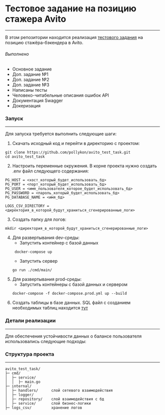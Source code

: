 # Тестовое задание на позицию стажера Avito
___
В этом репозитории находится реализация [тестового задания](https://github.com/avito-tech/backend-trainee-assignment-2023) на позицию стажёра-бэкендера в Avito.

###### Выполнено ######
+ Основное задание
+ Доп. задание №1
+ Доп. задание №2
+ Доп. задание №3
+ Написаны тесты
+ Человеко-читабельные описания ошибок API
+ Документация Swagger
+ Докеризация

### Запуск
___

Для запуска требуется выполнить следующие шаги:

1. Скачать исходный код и перейти в директорию с проектом:
```linux
git clone https://github.com/pollykon/avito_test_task.git
cd avito_test_task
```
2. Настроить переменные окружения. В корне проекта нужно создать .env файл следующего содержания:
```text
PG_HOST = <хост_который_будет_использовать_бд>
PG_PORT = <порт_который_будет_использовать_бд>
PG_USER = <имя_пользователя_которое_будет_использовать_бд>
PG_PASSWORD = <пароль_который_будет_использовать_бд>
PG_DATABASE_NAME = <имя_бд>

LOGS_CSV_DIRECTORY = <директория_в_которой_будут_храниться_сгенерированные_логи>
```
3. Создать папку для логов:
```text
mkdir <директория_в_которой_будут_храниться_сгенерированные_логи>
```
4. Для развертывания dev-среды:
    + Запустить контейнер с базой данных
   ```text
    docker-compose up
    ```
   + Запустить сервер
   ```
   go run ./cmd/main/
   ```
5. Для развертывания prod-среды:
    + Запустить контейнеры с базой данных и сервером
   ```
   docker-compose -f docker-compose.prod.yml up --build 
   ```
6. Создать таблицы в базе данных. SQL файл с созданием необходимых таблиц находится [тут](https://github.com/pollykon/avito_test_task/blob/main/migration.sql) 

### Детали реализации
___

Для обеспечения устойчивости данных о балансе пользователя использовались следующие подходы:

### Структура проекта
___
```
avito_test_task/     
├─ cmd/
│  ├─ service/
│  │  ├─ main.go
├─ internal/   
│  ├─ handlers/      слой сетевого взаимодействия
│  ├─ logger/        
│  ├─ repository/    слой взаимодействия с бд
│  ├─ service/       слой бизнес-логики
├─ logs_csv/         хранение логов
```